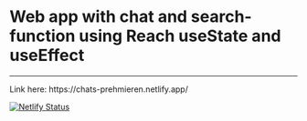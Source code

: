 <h1>Web app with chat and search-function using Reach useState and useEffect</h1>
<hr>
Link here: https://chats-prehmieren.netlify.app/

[![Netlify Status](https://api.netlify.com/api/v1/badges/46854e2a-091a-42a8-91e9-12b1d1ad638f/deploy-status)](https://app.netlify.com/sites/chats-prehmieren/deploys)
